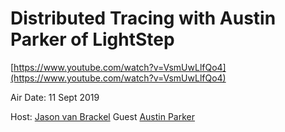 # Distributed Tracing with Austin Parker of LightStep

[https://www.youtube.com/watch?v=VsmUwLlfQo4](https://www.youtube.com/watch?v=VsmUwLlfQo4)

Air Date: 11 Sept 2019

Host: [Jason van Brackel](twitter.com/jasonvanbrackel)
Guest [Austin Parker](twitter.com/austinlparker)